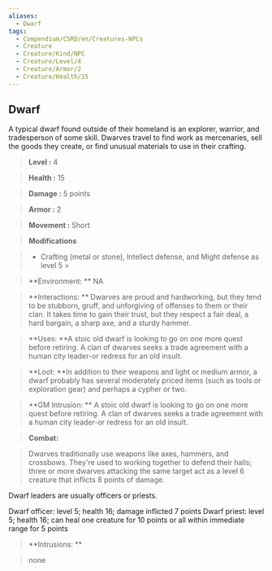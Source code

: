 ```yaml
---
aliases:
  - Dwarf
tags:
  - Compendium/CSRD/en/Creatures-NPCs
  - Creature
  - Creature/Kind/NPC
  - Creature/Level/4
  - Creature/Armor/2
  - Creature/Health/15
---
```

    
      
## Dwarf      
A typical dwarf found outside of their homeland is an explorer, warrior, and tradesperson of some skill. Dwarves travel to find work as mercenaries, sell the goods they create, or find unusual materials to use in their crafting.      
    
      
> **Level :** 4      
> **Health :** 15      
> **Damage :** 5 points      
> **Armor :** 2      
> **Movement :** Short      
> **Modifications**      
>- Crafting (metal or stone), Intellect defense, and Might defense as level 5 >    
>      
> **Environment: ** NA      
> **Interactions: ** Dwarves are proud and hardworking, but they tend to be stubborn, gruff, and unforgiving of offenses to them or their clan. It takes time to gain their trust, but they respect a fair deal, a hard bargain, a sharp axe, and a sturdy hammer.      
> **Uses: **A stoic old dwarf is looking to go on one more quest before retiring. A clan of dwarves seeks a trade agreement with a human city leader-or redress for an old insult.      
> **Loot: **In addition to their weapons and light or medium armor, a dwarf probably has several moderately priced items (such as tools or exploration gear) and perhaps a cypher or two.      
> **GM Intrusion: ** A stoic old dwarf is looking to go on one more quest before retiring. A clan of dwarves seeks a trade agreement with a human city leader-or redress for an old insult.      
    
> **Combat:**     
> Dwarves traditionally use weapons like axes, hammers, and crossbows. They're used to working together to defend their halls; three or more dwarves attacking the same target act as a level 6 creature that inflicts 8 points of damage.     
Dwarf leaders are usually officers or priests.    
Dwarf officer: level 5; health 16; damage inflicted 7 points Dwarf priest: level 5; health 16; can heal one creature for 10 points or all within immediate range for 5 points      
      
    
> **Intrusions: **     
> none      
